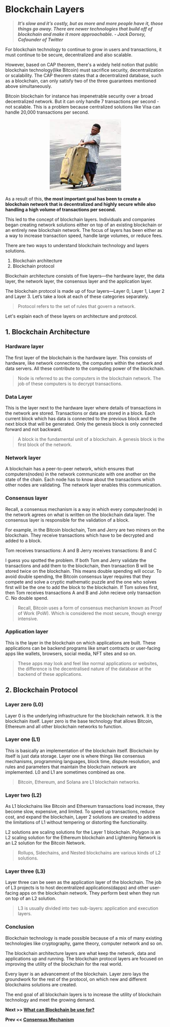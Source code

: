 # Blockchain Layers

> ***It’s slow and it’s costly, but as more and more people have it, those things go away. There are newer technologies that build off of blockchain and make it more approachable. - Jack Dorsey, Cofounder of Twitter***

For blockchain technology to continue to grow in users and transactions, it must continue to be secure, decentralized and also scalable. 

However, based on CAP theorem, there's a widely held notion that public blockchain technology(like Bitcoin) must sacrifice security, decentralization or scalability. The CAP theorem states that a decentralized database, such as a blockchain, can only satisfy two of the three guarantees mentioned above simultaneously.

Bitcoin blockchain for instance has impenetrable security over a broad decentralized network. But it can only handle 7 transactions per second - not scalable. This is a problem because centralized solutions like Visa can handle 20,000 transactions per second.

<p align="center">
  <img src="https://github.com/jeremyikwuje/intro-to-blockchain/blob/main/assets/layers-meme-1.jpg" alt="Memes">
</p>

As a result of this, **the most important goal has been to create a blockchain network that is decentralized and highly secure while also handling a high volume of transactions per second.**

This led to the concept of blockchain layers. Individuals and companies began creating network solutions either on top of an existing blockchain or an entirely new blockchain network. The focus of layers has been either as a way to increase transaction speed, handle large volumes, or reduce fees.

There are two ways to understand blockchain technology and layers solutions.

1. Blockchain architecture 
2. Blockchain protocol

Blockchain architecture consists of five layers—the hardware layer, the data layer, the network layer, the consensus layer and the application layer.
 
The blockchain protocol is made up of four layers—Layer 0, Layer 1, Layer 2 and Layer 3. Let’s take a look at each of these categories separately. 

> Protocol refers to the set of rules that govern a network.

Let's explain each of these layers on architecture and protocol.

## 1. Blockchain Architecture 

### Hardware layer

The first layer of the blockchain is the hardware layer. This consists of hardware, like network connections, the computers within the network and data servers. All these contribute to the computing power of the blockchain.

> Node is referred to as the computers in the blockchain network. The job of these computers is to decrypt transactions.

### Data Layer

This is the layer next to the hardware layer where details of transactions in the network are stored. Transactions or data are stored in a block. Each current block which has data is connected to the previous block and the next block that will be generated. Only the genesis block is only connected forward and not backward.

> A block is the fundamental unit of a blockchain. A genesis block is the first block of the network.

### Network layer

A blockchain has a peer-to-peer network, which ensures that computers(nodes) in the network communicate with one another on the state of the chain. Each node has to know about the transactions which other nodes are validating. The network layer enables this communication.

### Consensus layer

Recall, a consensus mechanism is a way in which every computer(node) in the network agrees on what is written on the blockchain data layer. The consensus layer is responsible for the validation of a block. 

For example, in the Bitcoin blockchain, Tom and Jerry are two miners on the blockchain. They receive transactions which have to be decrypted and added to a block.

Tom receives transactions: A and B
Jerry receives transactions: B and C

I guess you spotted the problem. If both Tom and Jerry validate the transactions and add them to the blockchain, then transaction B will be stored twice on the blockchain. This means double spending will occur. To avoid double spending, the Bitcoin consensus layer requires that they compete and solve a cryptic mathematic puzzle and the one who solves first will be the one to add the block to the blockchain. If Tom solves first, then Tom receives transactions A and B and John recieve only transaction C. No double spend.

> Recall, Bitcoin uses a form of consensus mechanism known as Proof of Work (PoW). Which is considered the most secure, though energy intensive.

### Application layer
This is the layer in the blockchain on which applications are built. These applications can be backend programs like smart contracts or user-facing apps like wallets, browsers, social media, NFT sites and so on.

> These apps may look and feel like normal applications or websites, the difference is the decentralised nature of the database at the backend of these applications.

## 2. Blockchain Protocol 

### Layer zero (L0)

Layer 0 is the underlying infrastructure for the blockchain network. It is the blockchain itself. Layer zero is the base technology that allows Bitcoin, Ethereum and all other blockchain networks to function.

### Layer one (L1)

This is basically an implementation of the blockchain itself. Blockchain by itself is just data storage. Layer one is where things like consensus mechanisms, programming languages, block time, dispute resolution, and rules and parameters that maintain the blockchain network are implemented. L0 and L1 are sometimes combined as one. 

> Bitcoin, Ethereum, and Solana are L1 blockchain networks.

### Layer two (L2)

As L1 blockchains like Bitcoin and Ethereum transactions load increase, they become slow, expensive, and limited. To speed up transactions, reduce cost, and expand the blockchain, Layer 2 solutions are created to address the limitations of L1 without tempering or distorting the functionality. 

L2 solutions are scaling solutions for the Layer 1 blockchain. Polygon is an L2 scaling solution for the Ethereum blockchain and Lightening Network is an L2 solution for the Bitcoin Network. 

> Rollups, Sidechains, and Nested blockchains are various kinds of L2 solutions.

### Layer three (L3)

Layer three can be seen as the application layer of the blockchain. The job of L3 projects is to host decentralized applications(dapps) and other user-facing apps on the blockchain network. They perform best when they run on top of an L2 solution.

> L3 is usually divided into two sub-layers: application and execution layers.

### Conclusion 

Blockchain technology is made possible because of a mix of many existing technologies like cryptography, game theory, computer network and so on.

The blockchain architecture layers are what keep the network, data and applications up and running. The blockchain protocol layers are focused on improving the utility of the blockchain for the real world.

Every layer is an advancement of the blockchain. Layer zero lays the groundwork for the rest of the protocol, on which new and different blockchains solutions are created.

The end goal of all blockchain layers is to increase the utility of blockchain technology and meet the growing demand.



**Next >> [What can Blockchain be use for?](https://github.com/jeremyikwuje/intro-to-blockchain/blob/main/blockchain-use-cases.md)**

**Prev << [Consensus Mechanism](https://github.com/jeremyikwuje/intro-to-blockchain/blob/main/consensus-mechanism.md)**

